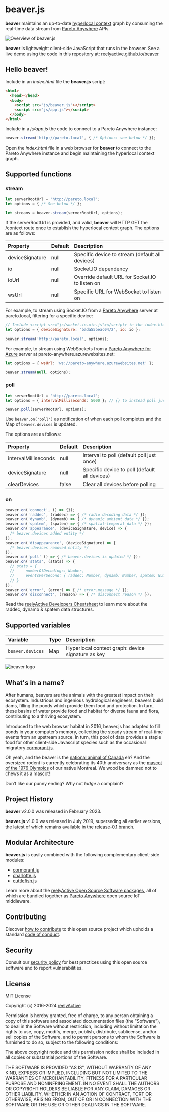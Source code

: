beaver.js
=========

__beaver__ maintains an up-to-date [hyperlocal context](https://www.reelyactive.com/context/) graph by consuming the real-time data stream from [Pareto Anywhere](https://www.reelyactive.com/pareto/anywhere/) APIs.

![Overview of beaver.js](https://reelyactive.github.io/beaver/images/overview.png)

__beaver__ is lightweight client-side JavaScript that runs in the browser.  See a live demo using the code in this repository at: [reelyactive.github.io/beaver](https://reelyactive.github.io/beaver)


Hello beaver!
-------------

Include in an _index.html_ file the __beaver.js__ script:

```html
<html>
  <head></head>
  <body>
    <script src="js/beaver.js"></script>
    <script src="js/app.js"></script>
  </body>
</html>
```

Include in a _js/app.js_ the code to connect to a Pareto Anywhere instance:

```javascript
beaver.stream('http://pareto.local', { /* Options: see below */ });
```

Open the _index.html_ file in a web browser for __beaver__ to connect to the Pareto Anywhere instance and begin maintaining the hyperlocal context graph.


Supported functions
-------------------

### stream

```javascript
let serverRootUrl = 'http://pareto.local';
let options = { /* See below */ };

let streams = beaver.stream(serverRootUrl, options);
```

If the serverRootUrl is provided, and valid, __beaver__ will HTTP GET the /context route once to establish the hyperlocal context graph.  The options are as follows:

| Property        | Default | Description                                     |
|:----------------|:--------|:------------------------------------------------|
| deviceSignature | null    | Specific device to stream (default all devices) |
| io              | null    | Socket.IO dependency                            |
| ioUrl           | null    | Override default URL for Socket.IO to listen on |
| wsUrl           | null    | Specific URL for WebSocket to listen on         |

For example, to stream using Socket.IO from a [Pareto Anywhere](https://github.com/reelyactive/pareto-anywhere/) server at pareto.local, filtering for a specific device:

```javascript
// Include <script src="js/socket.io.min.js"></script> in the index.html
let options = { deviceSignature: "bada55beac04/2", io: io };

beaver.stream('http://pareto.local', options);
```

For example, to stream using WebSockets from a [Pareto Anywhere for Azure](https://github.com/reelyactive/pareto-anywhere-azure/) server at pareto-anywhere.azurewebsites.net:

```javascript
let options = { wsUrl: 'ws://pareto-anywhere.azurewebsites.net' };

beaver.stream(null, options);
```


### poll

```javascript
let serverRootUrl = 'http://pareto.local';
let options = { intervalMilliseconds: 5000 }; // {} to instead poll just once

beaver.poll(serverRootUrl, options);
```

Use `beaver.on('poll')` as notification of when each poll completes and the Map of `beaver.devices` is updated.

The options are as follows:

| Property             | Default | Description                                |
|:---------------------|:--------|:-------------------------------------------|
| intervalMilliseconds | null    | Interval to poll (default poll just once)  |
| deviceSignature      | null    | Specific device to poll (default all devices) |
| clearDevices         | false   | Clear all devices before polling           |


### on

```javascript
beaver.on('connect', () => {});
beaver.on('raddec', (raddec) => { /* radio decoding data */ });
beaver.on('dynamb', (dynamb) => { /* dynamic ambient data */ });
beaver.on('spatem', (spatem) => { /* spatial-temporal data */ });
beaver.on('appearance', (deviceSignature, device) => {
  /* beaver.devices added entity */
});
beaver.on('disappearance', (deviceSignature) => {
  /* beaver.devices removed entity */
});
beaver.on('poll' () => { /* beaver.devices is updated */ });
beaver.on('stats', (stats) => {
  // stats = {
  //     numberOfDecodings: Number,
  //     eventsPerSecond: { raddec: Number, dynamb: Number, spatem: Number }
  // }
});
beaver.on('error', (error) => { /* error.message */ });
beaver.on('disconnect', (reason) => { /* disconnect reason */ });
```

Read the [reelyActive Developers Cheatsheet](https://reelyactive.github.io/diy/cheatsheet/) to learn more about the raddec, dynamb & spatem data structures.


Supported variables
-------------------

| Variable         | Type | Description                                       |
|:-----------------|:-----|:--------------------------------------------------|
| `beaver.devices` | Map  | Hyperlocal context graph: device signature as key |


![beaver logo](https://reelyactive.github.io/beaver/images/beaver-bubble.png)


What's in a name?
-----------------

After humans, beavers are the animals with the greatest impact on their ecosystem.  Industrious and ingenious hydrological engineers, beavers build dams, filling the ponds which provide them food and protection.  In turn, these basins of water provide food and habitat for diverse fauna and flora, contributing to a thriving ecosystem.

Introduced to the web browser habitat in 2016, beaver.js has adapted to fill ponds in your computer’s memory, collecting the steady stream of real-time events from an upstream source.  In turn, this pool of data provides a staple food for other client-side Javascript species such as the occasional migratory [cormorant.js](https://github.com/reelyactive/cormorant).

Oh yeah, and the beaver is the [national animal of Canada](https://en.wikipedia.org/wiki/National_symbols_of_Canada) eh?  And the oversized rodent is currently celebrating its 40th anniversary as the [mascot of the 1976 Olympics](https://en.wikipedia.org/wiki/Amik) of our native Montreal.  We wood be dammed not to chews it as a mascot!

Don’t like our punny ending?  Why not _lodge_ a complaint?


Project History
---------------

__beaver__ v2.0.0 was released in February 2023.

__beaver.js__ v1.0.0 was released in July 2019, superseding all earlier versions, the latest of which remains available in the [release-0.1 branch](https://github.com/reelyactive/beaver/tree/release-0.1).


Modular Architecture
--------------------

__beaver.js__ is easily combined with the following complementary client-side modules:
- [cormorant.js](https://github.com/reelyactive/cormorant)
- [charlotte.js](https://github.com/reelyactive/charlotte)
- [cuttlefish.js](https://github.com/reelyactive/cuttlefish)

Learn more about the [reelyActive Open Source Software packages](https://reelyactive.github.io/diy/oss-packages/), all of which are bundled together as [Pareto Anywhere](https://github.com/reelyactive/pareto-anywhere) open source IoT middleware.

Contributing
------------

Discover [how to contribute](CONTRIBUTING.md) to this open source project which upholds a standard [code of conduct](CODE_OF_CONDUCT.md).


Security
--------

Consult our [security policy](SECURITY.md) for best practices using this open source software and to report vulnerabilities.


License
-------

MIT License

Copyright (c) 2016-2024 [reelyActive](https://www.reelyactive.com)

Permission is hereby granted, free of charge, to any person obtaining a copy of this software and associated documentation files (the "Software"), to deal in the Software without restriction, including without limitation the rights to use, copy, modify, merge, publish, distribute, sublicense, and/or sell copies of the Software, and to permit persons to whom the Software is furnished to do so, subject to the following conditions:

The above copyright notice and this permission notice shall be included in all copies or substantial portions of the Software.

THE SOFTWARE IS PROVIDED "AS IS", WITHOUT WARRANTY OF ANY KIND, EXPRESS OR
IMPLIED, INCLUDING BUT NOT LIMITED TO THE WARRANTIES OF MERCHANTABILITY,
FITNESS FOR A PARTICULAR PURPOSE AND NONINFRINGEMENT. IN NO EVENT SHALL THE
AUTHORS OR COPYRIGHT HOLDERS BE LIABLE FOR ANY CLAIM, DAMAGES OR OTHER
LIABILITY, WHETHER IN AN ACTION OF CONTRACT, TORT OR OTHERWISE, ARISING FROM,
OUT OF OR IN CONNECTION WITH THE SOFTWARE OR THE USE OR OTHER DEALINGS IN
THE SOFTWARE.
